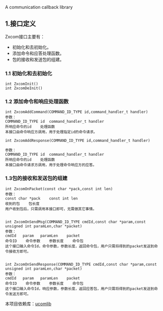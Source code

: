 A communication callback library


## 1.接口定义
Zxcom接口主要有：
 * 初始化和去初始化。
 * 添加命令和应答处理函数。
 * 包的接收和发送包的组建。

### 1.1 初始化和去初始化
```
int ZxcomInit()
int ZxcomDeInit()
```
### 1.2 添加命令和响应处理函数
```
int ZxcomAddCommand(COMMAND_ID_TYPE id,command_handler_t handler)
参数：
COMMAND_ID_TYPE id	command_handler_t handler
所响应命令的id	处理函数
本接口由命令响应方调用，用于处理指定id的命令请求。

int ZxcomAddResponse(COMMAND_ID_TYPE id,command_handler_t handler)

参数：
COMMAND_ID_TYPE id	command_handler_t handler
所响应命令的id	处理函数
本接口由命令请求方调用，用于处理命令响应方的应答。
```

### 1.3包的接收和发送包的组建
```
int ZxcomOnPacket(const char *pack,const int len)
参数：
const char *pack	const int len
收到的包	包长度
用户收到包后，只需调用本接口即可，无需做其它事情。


int ZxcomOnSendMsg(COMMAND_ID_TYPE cmdId,const char *param,const unsigned int paramLen,char *packet)
参数：
cmdId	param	paramLen	packet
命令ID	命令参数	参数长度	命令包
这个接口输入命令Id，命令参数，参数长度，返回命令包，用户只需将得到的packet发送到命令接收方即可。


int ZxcomOnSendResponse(COMMAND_ID_TYPE cmdId,const char *param,const unsigned int paramLen,char *packet)
参数：
cmdId	param	paramLen	packet
命令ID	命令参数	参数长度	命令包
这个接口输入命令Id，响应参数，参数长度，返回应答包，用户只需将得到的packet发送到命令发送方即可。
```

本项目依赖库：[ucomlib](https://github.com/smtp-http/ucomlib.git)

